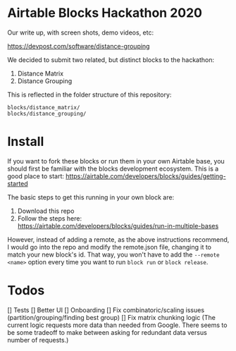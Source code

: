 # Airtable Blocks Hackathon 2020

Our write up, with screen shots, demo videos, etc: 

https://devpost.com/software/distance-grouping

We decided to submit two related, but distinct blocks to the hackathon:

1. Distance Matrix
2. Distance Grouping

This is reflected in the folder structure of this repository:

```
blocks/distance_matrix/
blocks/distance_grouping/
```

# Install

If you want to fork these blocks or run them in your own Airtable base, you should first be familiar with the blocks development ecosystem. 
This is a good place to start:
https://airtable.com/developers/blocks/guides/getting-started

The basic steps to get this running in your own block are:

1. Download this repo
2. Follow the steps here: https://airtable.com/developers/blocks/guides/run-in-multiple-bases

However, instead of adding a remote, as the above instructions recommend, 
I would go into the repo and modify the remote.json file, changing it to match your new block's id.
That way, you won't have to add the `--remote <name>` option every time you want to run
`block run` or `block release`. 


# Todos

[] Tests
[] Better UI
[] Onboarding
[] Fix combinatoric/scaling issues (partition/grouping/finding best group)
[] Fix matrix chunking logic 
(The current logic requests more data than needed from Google. There seems to be some tradeoff to make between asking for redundant data versus number of requests.)
